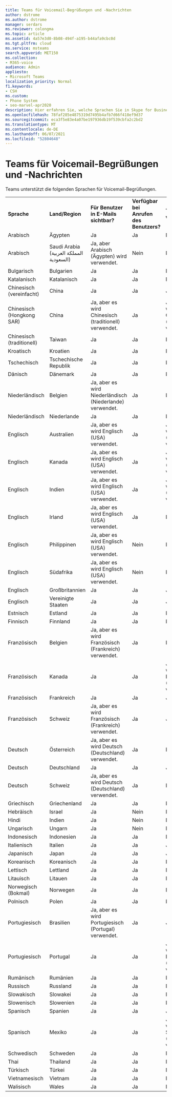 ```yaml
---
title: Teams für Voicemail-Begrüßungen und -Nachrichten
author: dstrome
ms.author: dstrome
manager: serdars
ms.reviewer: colongma
ms.topic: article
ms.assetid: 4a57e3d0-8b08-494f-a195-b44afa9cbc0d
ms.tgt.pltfrm: cloud
ms.service: msteams
search.appverid: MET150
ms.collection:
- M365-voice
audience: Admin
appliesto:
- Microsoft Teams
localization_priority: Normal
f1.keywords:
- CSH
ms.custom:
- Phone System
- seo-marvel-apr2020
description: Hier erfahren Sie, welche Sprachen Sie in Skype for Business für die Standardsystemnachrichten und Voicemail-Begrüßungen festlegen können.
ms.openlocfilehash: 78faf285e4875319d7495b4afb7d66f418ef9d37
ms.sourcegitcommit: eca3f5e83e4a07be197936db19f539cbfa2c2bd2
ms.translationtype: MT
ms.contentlocale: de-DE
ms.lasthandoff: 06/07/2021
ms.locfileid: "52804648"
---
```

# <a name="teams-languages-for-voicemail-greetings-and-messages"></a>Teams für Voicemail-Begrüßungen und -Nachrichten

Teams unterstützt die folgenden Sprachen für Voicemail-Begrüßungen.
  
||||||
|:-------------|:------------------|:--------------------------------------------|:-------------------------------------|:-----------------------------|
|**Sprache**  |**Land/Region** |**Für Benutzer in E-Mails sichtbar?** |**Verfügbar bei Anrufen des Benutzers?** |**Transkription verfügbar?**  |
|Arabisch        |Ägypten              |Ja                                          |Ja                                   |Nein  |
|Arabisch        |Saudi Arabia (المملكة العربية السعودية)       |Ja, aber Arabisch (Ägypten) wird verwendet.             |Nein                                    |Nein  |
|Bulgarisch     |Bulgarien           |Ja                                          |Ja                                   |Nein  |
|Katalanisch       |Katalanisch            |Ja                                          |Ja                                   |Nein  |
|Chinesisch (vereinfacht)   |China     |Ja                                          |Ja                                   |Ja |
|Chinesisch (Hongkong SAR)    |China     |Ja, aber es wird Chinesisch (traditionell) verwendet.      |Ja                                   |Ja, aber es wird Chinesisch (traditionell) verwendet. |
|Chinesisch (traditionell)  |Taiwan    |Ja                                          |Ja                                   |Nein  |
|Kroatisch      |Kroatien            |Ja                                          |Ja                                   |Nein  |
|Tschechisch         |Tschechische Republik     |Ja                                          |Ja                                   |Nein  |
|Dänisch        |Dänemark            |Ja                                          |Ja                                   |Nein  |
|Niederländisch         |Belgien            |Ja, aber es wird Niederländisch (Niederlande) verwendet.        |Ja                                   |Nein  |
|Niederländisch         |Niederlande        |Ja                                          |Ja                                   |Nein  |
|Englisch       |Australien          |Ja, aber es wird Englisch (USA) verwendet.    |Ja                                   |Ja, aber es wird Englisch (USA) verwendet. |
|Englisch       |Kanada             |Ja, aber es wird Englisch (USA) verwendet.    |Ja                                   |Ja, aber es wird Englisch (USA) verwendet. |
|Englisch       |Indien              |Ja, aber es wird Englisch (USA) verwendet.    |Ja                                   |Ja, aber es wird Englisch (USA) verwendet. |
|Englisch       |Irland            |Ja, aber es wird Englisch (USA) verwendet.    |Ja                                   |Nein  |
|Englisch       |Philippinen        |Ja, aber es wird Englisch (USA) verwendet.    |Nein                                    |Nein  |
|Englisch       |Südafrika       |Ja, aber es wird Englisch (USA) verwendet.    |Nein                                    |Nein  |
|Englisch       |Großbritannien      |Ja                                          |Ja                                   |Ja |
|Englisch       |Vereinigte Staaten      |Ja                                          |Ja                                   |Ja |
|Estnisch      |Estland            |Ja                                          |Ja                                   |Nein  |
|Finnisch       |Finnland            |Ja                                          |Ja                                   |Nein  |
|Französisch        |Belgien            |Ja, aber es wird Französisch (Frankreich) verwendet.            |Ja                                   |Nein  |
|Französisch        |Kanada             |Ja                                          |Ja                                   |Ja, aber es wird Französisch (Frankreich) verwendet.   |
|Französisch        |Frankreich             |Ja                                          |Ja                                   |Ja |
|Französisch        |Schweiz        |Ja, aber es wird Französisch (Frankreich) verwendet.            |Ja                                   |Ja |
|Deutsch        |Österreich            |Ja, aber es wird Deutsch (Deutschland) verwendet.           |Ja                                   |Nein  |
|Deutsch        |Deutschland            |Ja                                          |Ja                                   |Ja |
|Deutsch        |Schweiz        |Ja, aber es wird Deutsch (Deutschland) verwendet.           |Ja                                   |Nein  |
|Griechisch         |Griechenland             |Ja                                          |Ja                                   |Nein  |
|Hebräisch        |Israel             |Ja                                          |Nein                                    |Nein  |
|Hindi         |Indien              |Ja                                          |Nein                                    |Nein  |
|Ungarisch     |Ungarn            |Ja                                          |Nein                                    |Nein  |
|Indonesisch    |Indonesien          |Ja                                          |Ja                                   |Nein  |
|Italienisch       |Italien              |Ja                                          |Ja                                   |Ja |
|Japanisch      |Japan              |Ja                                          |Ja                                   |Ja |
|Koreanisch        |Koreanisch             |Ja                                          |Ja                                   |Nein  |
|Lettisch       |Lettland             |Ja                                          |Ja                                   |Nein  |
|Litauisch    |Litauen          |Ja                                          |Ja                                   |Nein  |
|Norwegisch (Bokmal)   |Norwegen      |Ja                                          |Ja                                   |Nein  |
|Polnisch        |Polen             |Ja                                          |Ja                                   |Nein  |
|Portugiesisch    |Brasilien             |Ja, aber es wird Portugiesisch (Portugal) verwendet.      |Ja                                   |Ja |
|Portugiesisch    |Portugal           |Ja                                          |Ja                                   |Ja, aber es wird Portugiesisch (Brasilien) verwendet.  |
|Rumänisch      |Rumänien            |Ja                                          |Ja                                   |Nein  |
|Russisch       |Russland             |Ja                                          |Ja                                   |Nein  |
|Slowakisch        |Slowakei           |Ja                                          |Ja                                   |Nein  |
|Slowenisch     |Slowenien           |Ja                                          |Ja                                   |Nein  |
|Spanisch       |Spanien              |Ja                                          |Ja                                   |Ja |
|Spanisch       |Mexiko             |Ja                                          |Ja                                   |Ja, aber es wird Spanisch (Spanien) verwendet.   |
|Schwedisch       |Schweden             |Ja                                          |Ja                                   |Nein  |
|Thai          |Thailand           |Ja                                          |Ja                                   |Nein  |
|Türkisch       |Türkei             |Ja                                          |Ja                                   |Nein  |
|Vietnamesisch    |Vietnam            |Ja                                          |Ja                                   |Nein  |
|Walisisch         |Wales              |Ja                                          |Ja                                   |Nein  |

 
